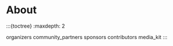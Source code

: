 # About

:::{toctree}
:maxdepth: 2

organizers
community_partners
sponsors
contributors
media_kit
:::
